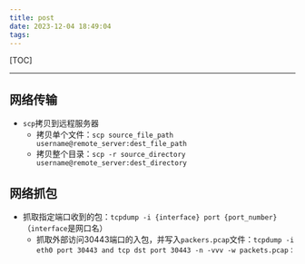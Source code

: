 ```yaml
---
title: post
date: 2023-12-04 18:49:04
tags:
---
```


[TOC]

------

## 网络传输

- `scp`拷贝到远程服务器
  - 拷贝单个文件：`scp source_file_path username@remote_server:dest_file_path`
  - 拷贝整个目录：`scp -r source_directory username@remote_server:dest_directory`  

## 网络抓包

- 抓取指定端口收到的包：`tcpdump -i {interface} port {port_number}`（`interface`是网口名）
  - 抓取外部访问30443端口的入包，并写入`packers.pcap`文件：`tcpdump -i eth0 port 30443 and tcp dst port 30443 -n -vvv -w packets.pcap：`
